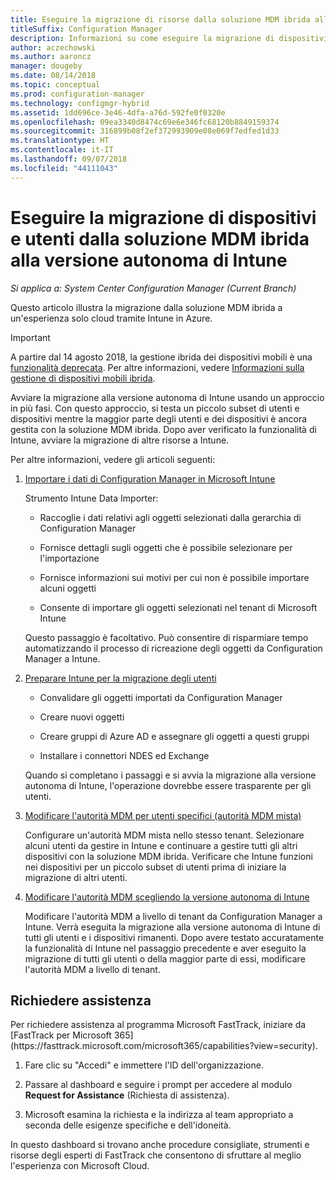 ```yaml
---
title: Eseguire la migrazione di risorse dalla soluzione MDM ibrida alla versione autonoma di Intune
titleSuffix: Configuration Manager
description: Informazioni su come eseguire la migrazione di dispositivi e utenti dalla soluzione MDM ibrida a Intune in Azure.
author: aczechowski
ms.author: aaroncz
manager: dougeby
ms.date: 08/14/2018
ms.topic: conceptual
ms.prod: configuration-manager
ms.technology: configmgr-hybrid
ms.assetid: 1dd696ce-3e46-4dfa-a76d-592fe0f0320e
ms.openlocfilehash: 09ea3340d8474c69e6e346fc68120b8849159374
ms.sourcegitcommit: 316899b08f2ef372993909e08e069f7edfed1d33
ms.translationtype: HT
ms.contentlocale: it-IT
ms.lasthandoff: 09/07/2018
ms.locfileid: "44111043"
---
```

# <a name="migrate-hybrid-mdm-users-and-devices-to-intune-standalone"></a>Eseguire la migrazione di dispositivi e utenti dalla soluzione MDM ibrida alla versione autonoma di Intune

*Si applica a: System Center Configuration Manager (Current Branch)*    

Questo articolo illustra la migrazione dalla soluzione MDM ibrida a un'esperienza solo cloud tramite Intune in Azure. 

> [!Important]  
> A partire dal 14 agosto 2018, la gestione ibrida dei dispositivi mobili è una [funzionalità deprecata](/sccm/core/plan-design/changes/deprecated/removed-and-deprecated-cmfeatures). Per altre informazioni, vedere [Informazioni sulla gestione di dispositivi mobili ibrida](/sccm/mdm/understand/hybrid-mobile-device-management).<!--Intune feature 2683117-->  


Avviare la migrazione alla versione autonoma di Intune usando un approccio in più fasi. Con questo approccio, si testa un piccolo subset di utenti e dispositivi mentre la maggior parte degli utenti e dei dispositivi è ancora gestita con la soluzione MDM ibrida. Dopo aver verificato la funzionalità di Intune, avviare la migrazione di altre risorse a Intune.    

Per altre informazioni, vedere gli articoli seguenti:    
  
1.  [Importare i dati di Configuration Manager in Microsoft Intune](migrate-import-data.md)   

    Strumento Intune Data Importer:  

    - Raccoglie i dati relativi agli oggetti selezionati dalla gerarchia di Configuration Manager  

    - Fornisce dettagli sugli oggetti che è possibile selezionare per l'importazione   

    - Fornisce informazioni sui motivi per cui non è possibile importare alcuni oggetti  

    - Consente di importare gli oggetti selezionati nel tenant di Microsoft Intune  

    Questo passaggio è facoltativo. Può consentire di risparmiare tempo automatizzando il processo di ricreazione degli oggetti da Configuration Manager a Intune.  

2.  [Preparare Intune per la migrazione degli utenti](migrate-prepare-intune.md)    

    - Convalidare gli oggetti importati da Configuration Manager  

    - Creare nuovi oggetti  

    - Creare gruppi di Azure AD e assegnare gli oggetti a questi gruppi  

    - Installare i connettori NDES ed Exchange  

    Quando si completano i passaggi e si avvia la migrazione alla versione autonoma di Intune, l'operazione dovrebbe essere trasparente per gli utenti.   

3.  [Modificare l'autorità MDM per utenti specifici (autorità MDM mista)](migrate-mixed-authority.md)    

    Configurare un'autorità MDM mista nello stesso tenant. Selezionare alcuni utenti da gestire in Intune e continuare a gestire tutti gli altri dispositivi con la soluzione MDM ibrida. Verificare che Intune funzioni nei dispositivi per un piccolo subset di utenti prima di iniziare la migrazione di altri utenti.   

4.  [Modificare l'autorità MDM scegliendo la versione autonoma di Intune](change-mdm-authority.md)     

    Modificare l'autorità MDM a livello di tenant da Configuration Manager a Intune. Verrà eseguita la migrazione alla versione autonoma di Intune di tutti gli utenti e i dispositivi rimanenti. Dopo avere testato accuratamente la funzionalità di Intune nel passaggio precedente e aver eseguito la migrazione di tutti gli utenti o della maggior parte di essi, modificare l'autorità MDM a livello di tenant.



## <a name="request-assistance"></a>Richiedere assistenza
<!--Intune bug 2339232--> Per richiedere assistenza al programma Microsoft FastTrack, iniziare da [FastTrack per Microsoft 365](https://fasttrack.microsoft.com/microsoft365/capabilities?view=security).

1. Fare clic su "Accedi" e immettere l'ID dell'organizzazione.  

2. Passare al dashboard e seguire i prompt per accedere al modulo **Request for Assistance** (Richiesta di assistenza).    

3. Microsoft esamina la richiesta e la indirizza al team appropriato a seconda delle esigenze specifiche e dell'idoneità.  

In questo dashboard si trovano anche procedure consigliate, strumenti e risorse degli esperti di FastTrack che consentono di sfruttare al meglio l'esperienza con Microsoft Cloud.

